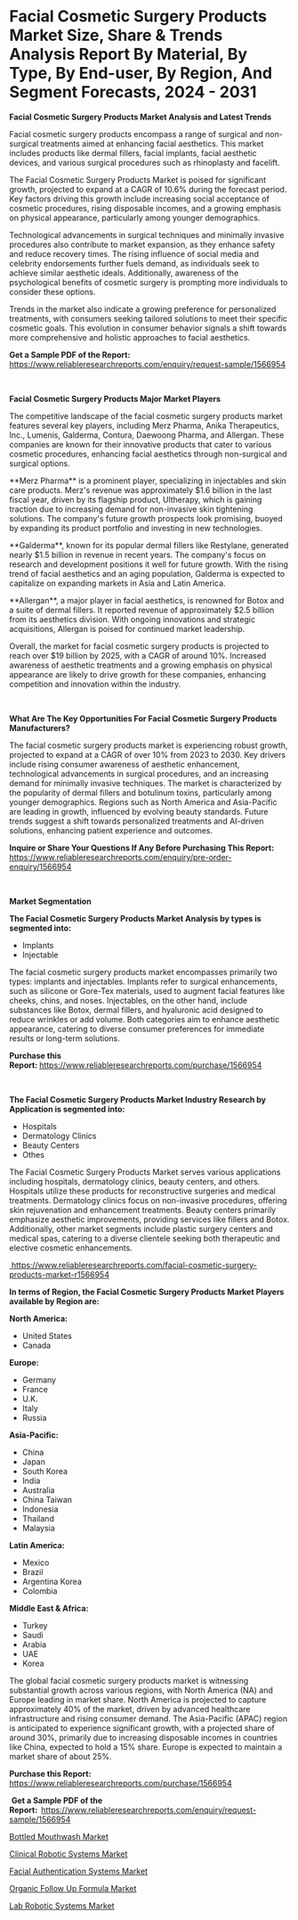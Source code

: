 <p><h1>Facial Cosmetic Surgery Products Market Size, Share & Trends Analysis Report By Material, By Type, By End-user, By Region, And Segment Forecasts, 2024 - 2031</h1></p><p><strong>Facial Cosmetic Surgery Products Market Analysis and Latest Trends</strong></p>
<p><p>Facial cosmetic surgery products encompass a range of surgical and non-surgical treatments aimed at enhancing facial aesthetics. This market includes products like dermal fillers, facial implants, facial aesthetic devices, and various surgical procedures such as rhinoplasty and facelift. </p><p>The Facial Cosmetic Surgery Products Market is poised for significant growth, projected to expand at a CAGR of 10.6% during the forecast period. Key factors driving this growth include increasing social acceptance of cosmetic procedures, rising disposable incomes, and a growing emphasis on physical appearance, particularly among younger demographics. </p><p>Technological advancements in surgical techniques and minimally invasive procedures also contribute to market expansion, as they enhance safety and reduce recovery times. The rising influence of social media and celebrity endorsements further fuels demand, as individuals seek to achieve similar aesthetic ideals. Additionally, awareness of the psychological benefits of cosmetic surgery is prompting more individuals to consider these options. </p><p>Trends in the market also indicate a growing preference for personalized treatments, with consumers seeking tailored solutions to meet their specific cosmetic goals. This evolution in consumer behavior signals a shift towards more comprehensive and holistic approaches to facial aesthetics.</p></p>
<p><strong>Get a Sample PDF of the Report:&nbsp;</strong> <a href="https://www.reliableresearchreports.com/enquiry/request-sample/1566954">https://www.reliableresearchreports.com/enquiry/request-sample/1566954</a></p>
<p>&nbsp;</p>
<p><strong>Facial Cosmetic Surgery Products Major Market Players</strong></p>
<p><p>The competitive landscape of the facial cosmetic surgery products market features several key players, including Merz Pharma, Anika Therapeutics, Inc., Lumenis, Galderma, Contura, Daewoong Pharma, and Allergan. These companies are known for their innovative products that cater to various cosmetic procedures, enhancing facial aesthetics through non-surgical and surgical options.</p><p>**Merz Pharma** is a prominent player, specializing in injectables and skin care products. Merz's revenue was approximately $1.6 billion in the last fiscal year, driven by its flagship product, Ultherapy, which is gaining traction due to increasing demand for non-invasive skin tightening solutions. The company's future growth prospects look promising, buoyed by expanding its product portfolio and investing in new technologies.</p><p>**Galderma**, known for its popular dermal fillers like Restylane, generated nearly $1.5 billion in revenue in recent years. The company's focus on research and development positions it well for future growth. With the rising trend of facial aesthetics and an aging population, Galderma is expected to capitalize on expanding markets in Asia and Latin America.</p><p>**Allergan**, a major player in facial aesthetics, is renowned for Botox and a suite of dermal fillers. It reported revenue of approximately $2.5 billion from its aesthetics division. With ongoing innovations and strategic acquisitions, Allergan is poised for continued market leadership.</p><p>Overall, the market for facial cosmetic surgery products is projected to reach over $19 billion by 2025, with a CAGR of around 10%. Increased awareness of aesthetic treatments and a growing emphasis on physical appearance are likely to drive growth for these companies, enhancing competition and innovation within the industry.</p></p>
<p>&nbsp;</p>
<p><strong>What Are The Key Opportunities For Facial Cosmetic Surgery Products Manufacturers?</strong></p>
<p><p>The facial cosmetic surgery products market is experiencing robust growth, projected to expand at a CAGR of over 10% from 2023 to 2030. Key drivers include rising consumer awareness of aesthetic enhancement, technological advancements in surgical procedures, and an increasing demand for minimally invasive techniques. The market is characterized by the popularity of dermal fillers and botulinum toxins, particularly among younger demographics. Regions such as North America and Asia-Pacific are leading in growth, influenced by evolving beauty standards. Future trends suggest a shift towards personalized treatments and AI-driven solutions, enhancing patient experience and outcomes.</p></p>
<p><strong>Inquire or Share Your Questions If Any Before Purchasing This Report:</strong> <a href="https://www.reliableresearchreports.com/enquiry/pre-order-enquiry/1566954">https://www.reliableresearchreports.com/enquiry/pre-order-enquiry/1566954</a></p>
<p>&nbsp;</p>
<p><strong>Market Segmentation</strong></p>
<p><strong>The Facial Cosmetic Surgery Products Market Analysis by types is segmented into:</strong></p>
<p><ul><li>Implants</li><li>Injectable</li></ul></p>
<p><p>The facial cosmetic surgery products market encompasses primarily two types: implants and injectables. Implants refer to surgical enhancements, such as silicone or Gore-Tex materials, used to augment facial features like cheeks, chins, and noses. Injectables, on the other hand, include substances like Botox, dermal fillers, and hyaluronic acid designed to reduce wrinkles or add volume. Both categories aim to enhance aesthetic appearance, catering to diverse consumer preferences for immediate results or long-term solutions.</p></p>
<p><strong>Purchase this Report:&nbsp;</strong><a href="https://www.reliableresearchreports.com/purchase/1566954">https://www.reliableresearchreports.com/purchase/1566954</a></p>
<p>&nbsp;</p>
<p><strong>The Facial Cosmetic Surgery Products Market Industry Research by Application is segmented into:</strong></p>
<p><ul><li>Hospitals</li><li>Dermatology Clinics</li><li>Beauty Centers</li><li>Othes</li></ul></p>
<p><p>The Facial Cosmetic Surgery Products Market serves various applications including hospitals, dermatology clinics, beauty centers, and others. Hospitals utilize these products for reconstructive surgeries and medical treatments. Dermatology clinics focus on non-invasive procedures, offering skin rejuvenation and enhancement treatments. Beauty centers primarily emphasize aesthetic improvements, providing services like fillers and Botox. Additionally, other market segments include plastic surgery centers and medical spas, catering to a diverse clientele seeking both therapeutic and elective cosmetic enhancements.</p></p>
<p><a href="https://www.reliableresearchreports.com/facial-cosmetic-surgery-products-market-r1566954">&nbsp;https://www.reliableresearchreports.com/facial-cosmetic-surgery-products-market-r1566954</a></p>
<p><strong>In terms of Region, the Facial Cosmetic Surgery Products Market Players available by Region are:</strong></p>
<p>
    <p> <strong> North America: </strong>
        <ul>
            <li>United States</li>
            <li>Canada</li>
        </ul>
        </p> 
    <p> <strong> Europe: </strong>
        <ul>
            <li>Germany</li>
            <li>France</li>
            <li>U.K.</li>
            <li>Italy</li>
            <li>Russia</li>
        </ul>
        </p> 
    <p> <strong> Asia-Pacific: </strong>
        <ul>
            <li>China</li>
            <li>Japan</li>
            <li>South Korea</li>
            <li>India</li>
            <li>Australia</li>
            <li>China Taiwan</li>
            <li>Indonesia</li>
            <li>Thailand</li>
            <li>Malaysia</li>
        </ul>
        </p> 
    <p> <strong> Latin America: </strong>
        <ul>
            <li>Mexico</li>
            <li>Brazil</li>
            <li>Argentina Korea</li>
            <li>Colombia</li>
        </ul>
        </p> 
    <p> <strong> Middle East & Africa: </strong>
        <ul>
            <li>Turkey</li>
            <li>Saudi</li>
            <li>Arabia</li>
            <li>UAE</li>
            <li>Korea</li>
        </ul>
    </p>
    </p>
<p><p>The global facial cosmetic surgery products market is witnessing substantial growth across various regions, with North America (NA) and Europe leading in market share. North America is projected to capture approximately 40% of the market, driven by advanced healthcare infrastructure and rising consumer demand. The Asia-Pacific (APAC) region is anticipated to experience significant growth, with a projected share of around 30%, primarily due to increasing disposable incomes in countries like China, expected to hold a 15% share. Europe is expected to maintain a market share of about 25%.</p></p>
<p><strong>Purchase this Report: </strong><a href="https://www.reliableresearchreports.com/purchase/1566954">https://www.reliableresearchreports.com/purchase/1566954</a></p>
<p>&nbsp;<strong>Get a Sample PDF of the Report:&nbsp;&nbsp;</strong><a href="https://www.reliableresearchreports.com/enquiry/request-sample/1566954">https://www.reliableresearchreports.com/enquiry/request-sample/1566954</a></p>
<p><strong></strong></p>
<p><p><a href="https://medium.com/@reyeshowell655/bottled-mouthwash-market-a-global-and-regional-analysis-2024-2031-d7b4fb7acb94?postPublishedType=repub">Bottled Mouthwash Market</a></p><p><a href="https://github.com/mharielmesa/Market-Research-Report-List-5/blob/main/clinical-robotic-systems-market.md">Clinical Robotic Systems Market</a></p><p><a href="https://www.linkedin.com/pulse/facial-authentication-systems-industry-sector-market-dynamics-i52wc?trackingId=xtM1S1%2BoRBqEc8vQzhpdmw%3D%3D">Facial Authentication Systems Market</a></p><p><a href="https://issuu.com/reportprime-2/docs/organic-follow-up-formula-market-si_5d6394513f4ff3">Organic Follow Up Formula Market</a></p><p><a href="https://github.com/MatthewHernandez403/Market-Research-Report-List-1/blob/main/lab-robotic-systems-market.md">Lab Robotic Systems Market</a></p></p>